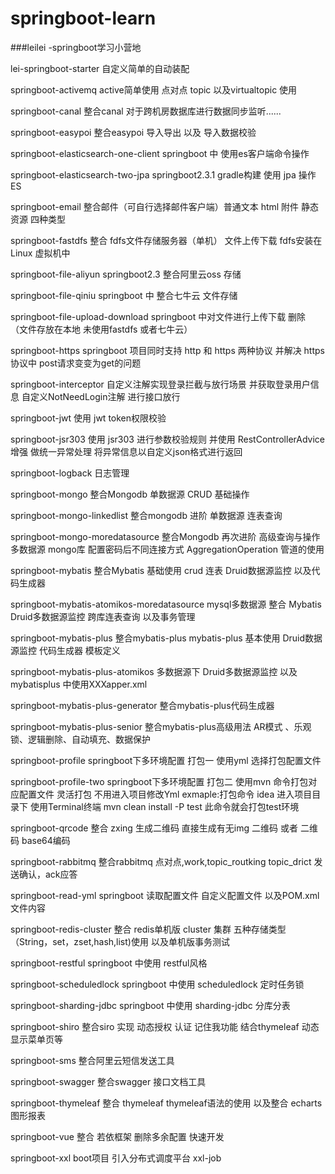 # springboot-learn
###leilei -springboot学习小营地

lei-springboot-starter 自定义简单的自动装配

springboot-activemq active简单使用 点对点 topic 以及virtualtopic 使用

springboot-canal  整合canal 对于跨机房数据库进行数据同步监听......

springboot-easypoi  整合easypoi 导入导出 以及 导入数据校验

springboot-elasticsearch-one-client springboot 中 使用es客户端命令操作

springboot-elasticsearch-two-jpa springboot2.3.1 gradle构建  使用 jpa 操作ES

springboot-email   整合邮件（可自行选择邮件客户端）普通文本 html  附件 静态资源 四种类型

springboot-fastdfs 整合 fdfs文件存储服务器（单机） 文件上传下载 fdfs安装在Linux 虚拟机中

springboot-file-aliyun springboot2.3 整合阿里云oss 存储

springboot-file-qiniu springboot 中 整合七牛云 文件存储 

springboot-file-upload-download springboot 中对文件进行上传下载 删除 （文件存放在本地 未使用fastdfs 或者七牛云）

springboot-https springboot 项目同时支持 http 和 https 两种协议 并解决 https协议中 post请求变变为get的问题

springboot-interceptor  自定义注解实现登录拦截与放行场景 并获取登录用户信息 自定义NotNeedLogin注解 进行接口放行

springboot-jwt 使用 jwt token权限校验

springboot-jsr303 使用 jsr303 进行参数校验规则 并使用 RestControllerAdvice增强 做统一异常处理 将异常信息以自定义json格式进行返回

springboot-logback 日志管理

springboot-mongo 整合Mongodb  单数据源 CRUD 基础操作

springboot-mongo-linkedlist 整合mongodb 进阶 单数据源 连表查询 

springboot-mongo-moredatasource 整合Mongodb 再次进阶 高级查询与操作  多数据源 mongo库 配置密码后不同连接方式 AggregationOperation 管道的使用

springboot-mybatis 整合Mybatis  基础使用 crud 连表 Druid数据源监控 以及代码生成器

springboot-mybatis-atomikos-moredatasource mysql多数据源 整合 Mybatis Druid多数据源监控 跨库连表查询 以及事务管理

springboot-mybatis-plus 整合mybatis-plus mybatis-plus 基本使用 Druid数据源监控 代码生成器 模板定义

springboot-mybatis-plus-atomikos 多数据源下 Druid多数据源监控 以及mybatisplus 中使用XXXapper.xml 

springboot-mybatis-plus-generator 整合mybatis-plus代码生成器

springboot-mybatis-plus-senior 整合mybatis-plus高级用法 AR模式 、乐观锁、逻辑删除、自动填充、数据保护

springboot-profile springboot下多环境配置 打包一 使用yml 选择打包配置文件

springboot-profile-two springboot下多环境配置 打包二 使用mvn 命令打包对应配置文件 灵活打包 不用进入项目修改Yml   exmaple:打包命令 idea 进入项目目录下 使用Terminal终端   mvn clean install -P test  此命令就会打包test环境

springboot-qrcode 整合 zxing 生成二维码 直接生成有无img 二维码 或者 二维码 base64编码

springboot-rabbitmq 整合rabbitmq 点对点,work,topic_routking topic_drict 发送确认，ack应答

springboot-read-yml springboot 读取配置文件 自定义配置文件 以及POM.xml 文件内容

springboot-redis-cluster 整合 redis单机版 cluster 集群 五种存储类型 （String，set，zset,hash,list)使用 以及单机版事务测试

springboot-restful springboot 中使用 restful风格

springboot-scheduledlock springboot 中使用 scheduledlock 定时任务锁

springboot-sharding-jdbc springboot 中使用 sharding-jdbc 分库分表

springboot-shiro 整合siro 实现 动态授权 认证 记住我功能 结合thymeleaf 动态显示菜单页等

springboot-sms 整合阿里云短信发送工具

springboot-swagger 整合swagger 接口文档工具

springboot-thymeleaf 整合 thymeleaf  thymeleaf语法的使用 以及整合 echarts 图形报表

springboot-vue 整合 若依框架 删除多余配置 快速开发

springboot-xxl boot项目 引入分布式调度平台 xxl-job
